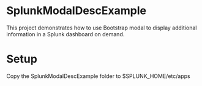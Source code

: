 SplunkModalDescExample
====================

This project demonstrates how to use Bootstrap modal to display additional information in a Splunk dashboard on demand.

Setup
=====

Copy the SplunkModalDescExample folder to $SPLUNK_HOME/etc/apps
